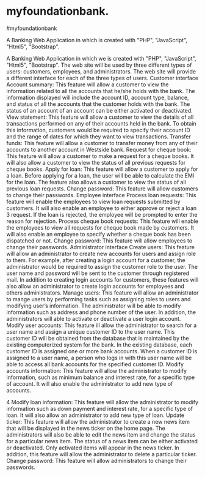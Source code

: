 
# myfoundationbank.

#myfoundationbank


A Banking Web Application in which is created with "PHP", "JavaScript", "Html5", "Bootstrap".


A Banking Web Application in which we is created with "PHP", "JavaScript", "Html5", "Bootstrap".
The web site will be used by three different types of users: customers,
employees, and administrators.  The web site will provide a different
interface for each of the three types of users.
Customer interface
Account summary: This feature will allow a customer to view the
information related to all the accounts that he/she holds with the bank.
The information displayed will include the account ID, account type,
balance, and status of all the accounts that the customer holds with the
bank. The status of an account of an account can be either activated or
deactivated.
View statement:  This feature will allow a customer to view the details
of all transactions performed on any of their accounts held in the bank.
To obtain this information, customers would be required to specify their
account ID and the range of dates for which they want to view
transactions.
Transfer funds:  This feature will allow a customer to transfer money
from any of their accounts to another account in Westside bank.
Request for cheque book: This feature will allow a customer to make a
request for a cheque books. It will also allow a customer to view the
status of all previous requests for cheque books.
Apply for loan:  This feature will allow a customer to apply for a loan.
Before applying for a loan, the user will be able to calculate the EMI
for the loan. The feature also allows a customer to view the status of
all previous loan requests.
Change password: This feature will allow customers to change their
passwords.
Employee interface
Process loan requests: This feature will enable the employees to view
loan requests submitted by customers.  It will also enable an employee
to either approve or reject a loan
3
request.  If the loan is rejected, the employee will be prompted to
enter the reason for rejection.
Process cheque book requests: This feature will enable the employees to
view all requests for cheque book made by customers. It will also enable
an employee to specify whether a cheque book has been dispatched or not.
Change password: This feature will allow employees to change their
passwords.
Administrator interface
Create users: This feature will allow an administrator to create new
accounts for users and assign role to them.  For example, after creating
a login account for a customer, the administrator would be required to
assign the customer role to the user. The user name and password will be
sent to the customer through registered mail. In addition to creating
login accounts for customers, these features will also allow an
administrator to create login accounts for employees and others
administrators.
Manage users:  This feature will allow an administrator to mange users
by performing tasks such as assigning roles to users and modifying
user’s information.  The administrator will be able to modify
information such as address and phone number of the user. In addition,
the administrators will able to activate or deactivate a user login
account.
Modify user accounts: This feature ill allow the administrator to search
for a user name and assign a unique customer ID to the user name. This
customer ID will be obtained from the database that is maintained by the
existing computerized system for the bank.  In the existing database,
each customer ID is assigned one or more bank accounts. When a customer
ID is assigned to a user name, a person who logs in with this user name
will be able to access all bank accounts for the specified customer ID.
Modify accounts information: This feature will allow the administrator
to modify information, such as minimum balance and interest rate, for a
specific type of account. It will also enable the administrator to add
new type of accounts.

4
Modify loan information: This feature will allow the administrator to
modify information such as down payment and interest rate, for a
specific type of loan. It will also allow an administrator to add new
type of loan.
Update ticker: This feature will allow the administrator to create a new
news item that will be displayed in the news ticker on the home page.
The administrators will also be able to edit the news item and change
the status for a particular news item.  The status of a news item can be
either activated or deactivated. Only activated items will appear in the
news ticker. In addition, this feature will allow the administrator to
delete a particular ticker.
Change password: This feature will allow administrators to change their
passwords.

